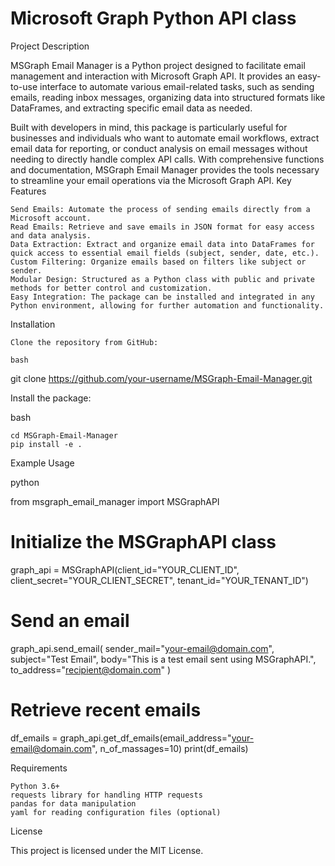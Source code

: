 # Microsoft Graph Python API class
Project Description

MSGraph Email Manager is a Python project designed to facilitate email management and interaction with Microsoft Graph API. It provides an easy-to-use interface to automate various email-related tasks, such as sending emails, reading inbox messages, organizing data into structured formats like DataFrames, and extracting specific email data as needed.

Built with developers in mind, this package is particularly useful for businesses and individuals who want to automate email workflows, extract email data for reporting, or conduct analysis on email messages without needing to directly handle complex API calls. With comprehensive functions and documentation, MSGraph Email Manager provides the tools necessary to streamline your email operations via the Microsoft Graph API.
Key Features

    Send Emails: Automate the process of sending emails directly from a Microsoft account.
    Read Emails: Retrieve and save emails in JSON format for easy access and data analysis.
    Data Extraction: Extract and organize email data into DataFrames for quick access to essential email fields (subject, sender, date, etc.).
    Custom Filtering: Organize emails based on filters like subject or sender.
    Modular Design: Structured as a Python class with public and private methods for better control and customization.
    Easy Integration: The package can be installed and integrated in any Python environment, allowing for further automation and functionality.

Installation

    Clone the repository from GitHub:

    bash

git clone https://github.com/your-username/MSGraph-Email-Manager.git

Install the package:

bash

    cd MSGraph-Email-Manager
    pip install -e .

Example Usage

python

from msgraph_email_manager import MSGraphAPI

# Initialize the MSGraphAPI class
graph_api = MSGraphAPI(client_id="YOUR_CLIENT_ID", client_secret="YOUR_CLIENT_SECRET", tenant_id="YOUR_TENANT_ID")

# Send an email
graph_api.send_email(
    sender_mail="your-email@domain.com",
    subject="Test Email",
    body="This is a test email sent using MSGraphAPI.",
    to_address="recipient@domain.com"
)

# Retrieve recent emails
df_emails = graph_api.get_df_emails(email_address="your-email@domain.com", n_of_massages=10)
print(df_emails)

Requirements

    Python 3.6+
    requests library for handling HTTP requests
    pandas for data manipulation
    yaml for reading configuration files (optional)

License

This project is licensed under the MIT License.
